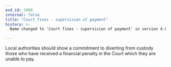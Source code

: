 ```yaml
---
esd_id: 1098
internal: false
title: "Court fines - supervision of payment"
history: >-
  Name changed to 'Court fines - supervision of payment' in version 4.00

---
```


Local authorities should show a commitment to diverting from custody those who have received a financial penalty in the Court which they are unable to pay.

